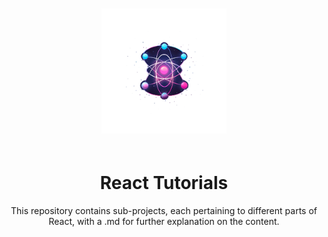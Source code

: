 <!DOCTYPE html>
<html>
<head>
</head>
<body>
<div >
  <p align="center" style="padding: 20px;">
  <img src="react-essentials/src/assets/react-core-concepts.png" alt="React Core Concepts" style="max-width: 100%; height: auto; width: 200px; height: 200px;">
</p>
<h1 align="center">React Tutorials</h1>
<p align="center">This repository contains sub-projects, each pertaining to different parts of React, with a .md for further explanation on the content.</p>
</div>
</body>
</html>
